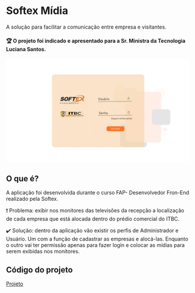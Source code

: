 # Softex Mídia

A solução para facilitar a comunicação entre empresa e visitantes. 


#### 🏆 O projeto foi indicado e apresentado para a Sr. Ministra da Tecnologia Luciana Santos.

<img src="Tela Login A.jpg">

## O que é?

A aplicação foi desenvolvida durante o curso FAP- Desenvolvedor Fron-End realizado pela Softex. 

❗ Problema: exibir nos monitores das televisões da recepção a localização de cada empresa que está alocada dentro do prédio comercial do ITBC. 

✔️ Solução: dentro da aplicação vão existir os perfis de Administrador e Usuário. Um com a função de cadastrar as empresas e alocá-las. Enquanto o outro vai ter permissão apenas para fazer login e colocar as mídias para serem exibidas nos monitores.


## Código do projeto
[Projeto](https://github.com/ASuamy/projeto-softex)
